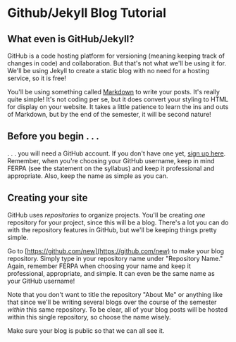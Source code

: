 # Github/Jekyll Blog Tutorial

## What even is GitHub/Jekyll?

GitHub is a code hosting platform for versioning (meaning keeping track of changes in code) and collaboration. But that's not what we'll be using it for. We'll be using Jekyll to create a static blog with no need for a hosting service, so it is free! 

You'll be using something called [Markdown](https://www.markdowntutorial.com/lesson/1/) to write your posts. It's really quite simple! It's not coding per se, but it does convert your styling to HTML for display on your website. It takes a little patience to learn the ins and outs of Markdown, but by the end of the semester, it will be second nature!

## Before you begin . . .

. . . you will need a GitHub account. If you don't have one yet, [sign up here](https://github.com/). Remember, when you're choosing your GitHub username, keep in mind FERPA (see the statement on the syllabus) and keep it professional and appropriate. Also, keep the name as simple as you can.

## Creating your site

GitHub uses *repositories* to organize projects. You'll be creating *one* repository for your project, since this will be a blog. There's a lot you can do with the repository features in GitHub, but we'll be keeping things pretty simple.

Go to [https://github.com/new](https://github.com/new) to make your blog repository. Simply type in your repository name under "Repository Name." Again, remember FERPA when choosing your name and keep it professional, appropriate, and simple. It can even be the same name as your GitHub username!

Note that you don't want to title the repository "About Me" or anything like that since we'll be writing several blogs over the course of the semester *within* this same repository. To be clear, all of your blog posts will be hosted within this single repository, so choose the name wisely. 

Make sure your blog is public so that we can all see it. 









